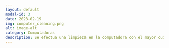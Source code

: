```yaml
---
layout: default
modal-id: 3
date: 2023-02-19
img: computer_cleaning.png
alt: image-alt
category: Computadoras
description: Se efectua una limpieza en la computadora con el mayor cuidado necesario utilzando herramientas especiales para poder quitar todo el polvo, del mas visible, como el que se encuentra en el exterior, al casi imperseptible, como el que está directamente en los contactos electronicos de los componentes. El precio de apertura de la limpieza varia entre los 3000 y 10000 colones.
---
```

